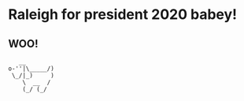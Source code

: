 # Raleigh for president 2020 babey!
## WOO!
```
   __
o-''|\_____/)
 \_/|_)     )
    \  __  /
    (_/ (_/    
```